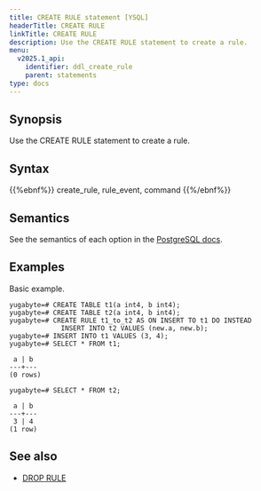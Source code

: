 ```yaml
---
title: CREATE RULE statement [YSQL]
headerTitle: CREATE RULE
linkTitle: CREATE RULE
description: Use the CREATE RULE statement to create a rule.
menu:
  v2025.1_api:
    identifier: ddl_create_rule
    parent: statements
type: docs
---
```


## Synopsis

Use the CREATE RULE statement to create a rule.

## Syntax

{{%ebnf%}}
  create_rule,
  rule_event,
  command
{{%/ebnf%}}

## Semantics

See the semantics of each option in the [PostgreSQL docs][postgresql-docs-create-rule].

## Examples

Basic example.

```plpgsql
yugabyte=# CREATE TABLE t1(a int4, b int4);
yugabyte=# CREATE TABLE t2(a int4, b int4);
yugabyte=# CREATE RULE t1_to_t2 AS ON INSERT TO t1 DO INSTEAD
             INSERT INTO t2 VALUES (new.a, new.b);
yugabyte=# INSERT INTO t1 VALUES (3, 4);
yugabyte=# SELECT * FROM t1;
```

```output
 a | b
---+---
(0 rows)
```

```plpgsql
yugabyte=# SELECT * FROM t2;
```

```output
 a | b
---+---
 3 | 4
(1 row)
```

## See also

- [DROP RULE](../ddl_drop_rule)

[postgresql-docs-create-rule]: https://www.postgresql.org/docs/15/sql-createrule.html
